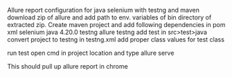 Allure report configuration for java selenium with testng and maven
download zip of allure and add path to env. variables of bin directory of extracted zip.
Create maven project
and add following dependencies in pom xml
selenium java 4.20.0
testng
allure testng
add test in src>test>java
convert project to testng
in testng.xml add proper class values for test class

run test
open cmd in project location
and type allure serve

This should pull up allure report in chrome
